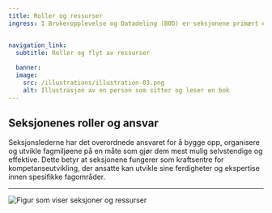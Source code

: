 ```yaml
---
title: Roller og ressurser
ingress: I Brukeropplevelse og Datadeling (BOD) er seksjonene primært et personal-hjem for medarbeidere innenfor felles kompetanseområder. Seksjonene spiller en nøkkelrolle i å avgi ressurser og kompetanse til ulike leveranseområder både innenfor og utenfor BOD. Dette inkluderer bidrag til Digdir sine portefølje kontor, produktgrupper, produktteam, tilretteleggingsteam, platfrom,  samt andre små og store oppdrag eller tiltak.


navigation_link:
  subtitle: Roller og flyt av ressurser
  
  banner:
  image:
    src: /illustrations/illustration-03.png
    alt: Illustrasjon av en person som sitter og leser en bok
---
```


## Seksjonenes roller og ansvar

Seksjonslederne har det overordnede ansvaret for å bygge opp, organisere og utvikle fagmiljøene på en måte som gjør dem mest mulig selvstendige og effektive. Dette betyr at seksjonene fungerer som kraftsentre for kompetanseutvikling, der ansatte kan utvikle sine ferdigheter og ekspertise innen spesifikke fagområder.

---


![Figur som viser seksjoner og ressurser](/images/pom-vs-sections.svg)
